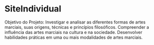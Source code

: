 # SiteIndividual
Objetivo do Projeto:  Investigar e analisar as diferentes formas de artes marciais, suas origens, técnicas e princípios filosóficos. Compreender a influência das artes marciais na cultura e na sociedade. Desenvolver habilidades práticas em uma ou mais modalidades de artes marciais.
